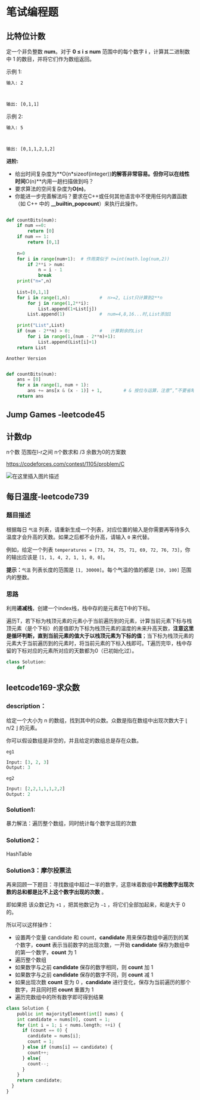 # 笔试编程题

## 比特位计数

定一个非负整数 **num**。对于 **0 ≤ i ≤ num** 范围中的每个数字 **i** ，计算其二进制数中 1 的数目，并将它们作为数组返回。

示例 1:

```html
输入: 2



输出: [0,1,1]
```

示例 2:

```html
输入: 5



输出: [0,1,1,2,1,2]

```

**进阶:**

- 给出时间复杂度为**O(n\*sizeof(integer))**的解答非常容易。但你可以在线性时间**O(n)**内用一趟扫描做到吗？
- 要求算法的空间复杂度为**O(n)**。
- 你能进一步完善解法吗？要求在C++或任何其他语言中不使用任何内置函数（如 C++ 中的 **__builtin_popcount**）来执行此操作。

```python

def countBits(num):
    if num ==0:
        return [0]
    if num == 1:
        return [0,1]
 
    n=0
    for i in range(num+1):  # 作用类似于 n=int(math.log(num,2))
        if 2**i > num:
            n = i - 1
            break
    print("n=",n)
 
    List=[0,1,1]
    for i in range(1,n):           #  n>=2, List只计算到2**n
        for j in range(1,2**i):
            List.append(1+List[j])
        List.append(1)             #  num=4,8,16...时,List添加1
 
    print("List",List)
    if (num - 2**n) > 0:           #   计算剩余的List
        for i in range(1,(num - 2**n)+1):
            List.append(List[i]+1)
    return List
```

`Another Version`

```python

def countBits(num):
    ans = [0]
    for x in range(1, num + 1):
        ans += ans[x & (x - 1)] + 1,        # & 按位与运算，注意“,”不要省略
    return ans
```

## Jump Games -leetcode45

## 计数dp

n个数 范围在l-r之间 n个数求和 /3 余数为0的方案数

https://codeforces.com/contest/1105/problem/C

![在这里插入图片描述](https://img-blog.csdnimg.cn/2019081517191819.png?x-oss-process=image/watermark,type_ZmFuZ3poZW5naGVpdGk,shadow_10,text_aHR0cHM6Ly9ibG9nLmNzZG4ubmV0L3FxXzQwNDIzMTQ2,size_16,color_FFFFFF,t_70)

## 每日温度-leetcode739

### 题目描述

根据每日 `气温` 列表，请重新生成一个列表，对应位置的输入是你需要再等待多久温度才会升高的天数。如果之后都不会升高，请输入 `0` 来代替。

例如，给定一个列表 `temperatures = [73, 74, 75, 71, 69, 72, 76, 73]`，你的输出应该是 `[1, 1, 4, 2, 1, 1, 0, 0]`。

**提示：**`气温` 列表长度的范围是 `[1, 30000]`。每个气温的值的都是 `[30, 100]` 范围内的整数。

 

### 思路

利用**递减栈**，创建一个index栈，栈中存的是元素在T中的下标。

遍历T，若下标为栈顶元素的元素小于当前遍历到的元素，计算当前元素下标与栈顶元素（是个下标）的差值即为下标为栈顶元素的温度的未来升高天数，**注意这里是循环判断，直到当前元素的值大于以栈顶元素为下标的值**；当下标为栈顶元素的元素大于当前遍历到的元素时，将当前元素的下标入栈即可。T遍历完毕，栈中存留的下标对应的元素所对应的天数都为0（已初始化过）。

```python
class Solution:
    def 
```

## leetcode169-求众数

### description：

给定一个大小为 n 的数组，找到其中的众数。众数是指在数组中出现次数大于 ⌊ n/2 ⌋ 的元素。

你可以假设数组是非空的，并且给定的数组总是存在众数。

`eg1`

```python
Input: [3, 2, 3]
Output: 3
```

`eg2`

```python
Input: [2,2,1,1,1,2,2]
Output: 2
```



### Solution1:

暴力解法：遍历整个数组，同时统计每个数字出现的次数

### Solution2：

HashTable

### Solution3：摩尔投票法

再来回顾一下题目：寻找数组中超过一半的数字，这意味着数组中**其他数字出现次数的总和都是比不上这个数字出现的次数** 。

即如果把 该众数记为 `+1` ，把其他数记为 `−1` ，将它们全部加起来，和是大于 0 的。

所以可以这样操作：

- 设置两个变量 candidate 和 count，**candidate** 用来保存数组中遍历到的某个数字，**count** 表示当前数字的出现次数，一开始 **candidate** 保存为数组中的第一个数字，**count** 为 1
- 遍历整个数组
- 如果数字与之前 **candidate** 保存的数字相同，则 **count** 加 1
- 如果数字与之前 **candidate** 保存的数字不同，则 **count** 减 1
- 如果出现次数 **count** 变为 0 ，**candidate** 进行变化，保存为当前遍历的那个数字，并且同时把 **count** 重置为 1
- 遍历完数组中的所有数字即可得到结果

```python
class Solution {
    public int majorityElement(int[] nums) {
    int candidate = nums[0], count = 1;
    for (int i = 1; i < nums.length; ++i) {
      if (count == 0) {
        candidate = nums[i];
        count = 1;
      } else if (nums[i] == candidate) {
        count++;
      } else{
        count--;
      }
    }
    return candidate;
  }
}
```

